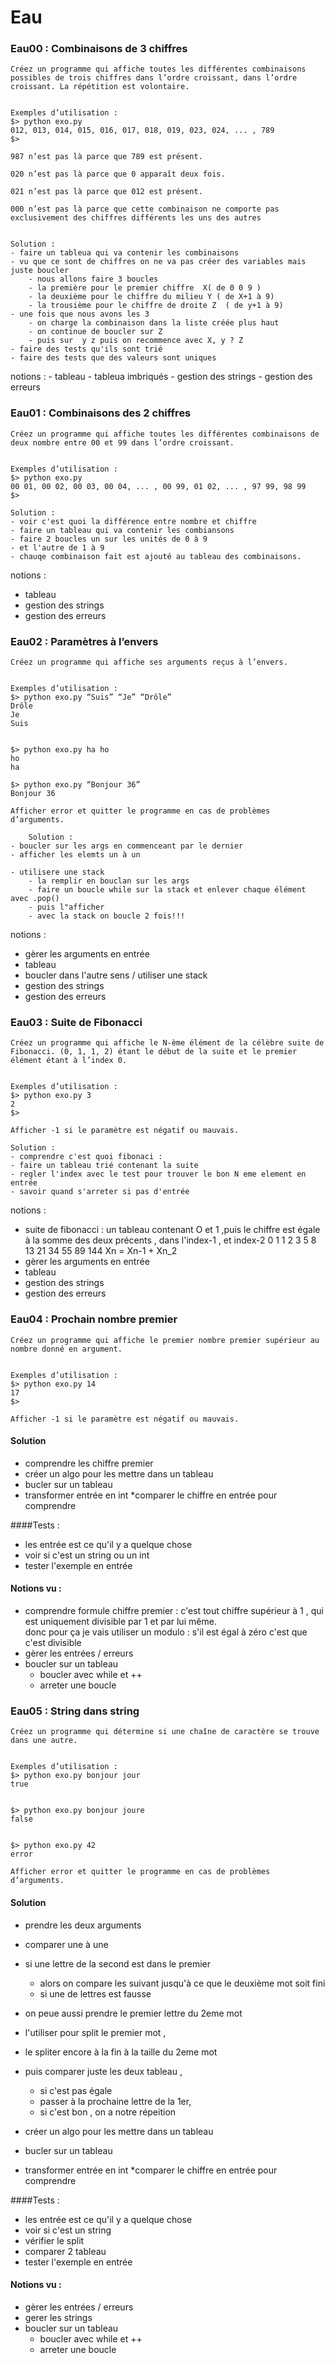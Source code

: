 # Eau

### Eau00 : Combinaisons de 3 chiffres
    
    Créez un programme qui affiche toutes les différentes combinaisons possibles de trois chiffres dans l’ordre croissant, dans l’ordre croissant. La répétition est volontaire.
    
    
    Exemples d’utilisation :
    $> python exo.py
    012, 013, 014, 015, 016, 017, 018, 019, 023, 024, ... , 789
    $>
    
    987 n’est pas là parce que 789 est présent.
    
    020 n’est pas là parce que 0 apparaît deux fois.
    
    021 n’est pas là parce que 012 est présent.
    
    000 n’est pas là parce que cette combinaison ne comporte pas exclusivement des chiffres différents les uns des autres


    Solution :
    - faire un tableua qui va contenir les combinaisons
    - vu que ce sont de chiffres on ne va pas créer des variables mais juste boucler 
        - nous allons faire 3 boucles
        - la première pour le premier chiffre  X( de 0 0 9 )
        - la deuxième pour le chiffre du milieu Y ( de X+1 à 9)
        - la trousième pour le chiffre de droite Z  ( de y+1 à 9)
    - une fois que nous avons les 3
        - on charge la combinaison dans la liste créée plus haut
        - on continue de boucler sur Z 
        - puis sur  y z puis on recommence avec X, y ? Z
    - faire des tests qu'ils sont trié 
    - faire des tests que des valeurs sont uniques

notions : 
    - tableau 
    - tableua imbriqués
    - gestion des strings
    - gestion des erreurs


### Eau01 : Combinaisons des 2 chiffres
    Créez un programme qui affiche toutes les différentes combinaisons de deux nombre entre 00 et 99 dans l’ordre croissant.


    Exemples d’utilisation :
    $> python exo.py
    00 01, 00 02, 00 03, 00 04, ... , 00 99, 01 02, ... , 97 99, 98 99
    $>

    Solution : 
    - voir c'est quoi la différence entre nombre et chiffre
    - faire un tableau qui va contenir les combiansons
    - faire 2 boucles un sur les unités de 0 à 9 
    - et l'autre de 1 à 9
    - chauqe combinaison fait est ajouté au tableau des combinaisons.


notions : 
- tableau
- gestion des strings
- gestion des erreurs



### Eau02 : Paramètres à l’envers
    Créez un programme qui affiche ses arguments reçus à l’envers.
    
    
    Exemples d’utilisation :
    $> python exo.py “Suis” “Je” “Drôle”
    Drôle
    Je
    Suis
    
    
    $> python exo.py ha ho
    ho
    ha
    
    $> python exo.py “Bonjour 36”
    Bonjour 36
    
    Afficher error et quitter le programme en cas de problèmes d’arguments.

        Solution : 
    - boucler sur les args en commenceant par le dernier
    - afficher les elemts un à un 

    - utilisere une stack 
        - la remplir en bouclan sur les args
        - faire un boucle while sur la stack et enlever chaque élément avec .pop() 
        - puis l"afficher 
        - avec la stack on boucle 2 fois!!!

notions :
- gèrer les arguments en entrée
- tableau
- boucler dans l'autre sens / utiliser une stack
- gestion des strings 
- gestion des erreurs


### Eau03 : Suite de Fibonacci
    Créez un programme qui affiche le N-ème élément de la célèbre suite de Fibonacci. (0, 1, 1, 2) étant le début de la suite et le premier élément étant à l’index 0.

    
    Exemples d’utilisation :
    $> python exo.py 3
    2
    $>
    
    Afficher -1 si le paramètre est négatif ou mauvais.

    Solution : 
    - comprendre c'est quoi fibonaci : 
    - faire un tableau trié contenant la suite
    - regler l'index avec le test pour trouver le bon N eme element en entrée
    - savoir quand s'arreter si pas d'entrée



notions :
- suite de fibonacci :
    un tableau contenant O et 1  ,puis le chiffre est égale à la somme des deux précents , dans l'index-1 , et index-2
  0 1 1 2 3 5 8 13 21 34 55 89 144 
  Xn = Xn-1 + Xn_2
- gèrer les arguments en entrée
- tableau
- gestion des strings 
- gestion des erreurs


### Eau04 : Prochain nombre premier

``` 
Créez un programme qui affiche le premier nombre premier supérieur au nombre donné en argument.


Exemples d’utilisation :
$> python exo.py 14
17
$>

Afficher -1 si le paramètre est négatif ou mauvais.

```

#### Solution
* comprendre les chiffre premier
* créer un algo pour les mettre dans un tableau
* bucler sur un tableau
* transformer entrée en int
*comparer le chiffre en entrée pour comprendre

####Tests :
* les entrée est ce qu'il y a quelque chose
* voir si c'est un string ou un int
* tester l'exemple en entrée

#### Notions vu :
* comprendre formule chiffre premier : 
  c'est tout chiffre supérieur à 1 , qui est uniquement divisible par 1 et par lui même.  
  donc pour ça je vais utiliser un modulo : s'il est égal à zéro c'est que c'est divisible
* gèrer les entrées / erreurs
* boucler sur un tableau
    * boucler avec while et ++
    * arreter une boucle 



### Eau05 : String dans string

``` 
Créez un programme qui détermine si une chaîne de caractère se trouve dans une autre.


Exemples d’utilisation :
$> python exo.py bonjour jour
true


$> python exo.py bonjour joure
false


$> python exo.py 42
error

Afficher error et quitter le programme en cas de problèmes d’arguments.

```

#### Solution
* prendre les deux arguments
* comparer une à une
* si une lettre de la second est dans le premier
    * alors on compare les suivant jusqu'à ce que le deuxième mot soit fini
    * si  une de lettres est fausse
    

* on peue aussi prendre le premier lettre du 2eme mot
* l'utiliser pour split le premier mot ,
* le spliter encore à la fin à la taille du 2eme mot
* puis comparer juste les deux tableau ,
    * si c'est pas égale
    * passer à la prochaine lettre de la 1er,
    * si c'est bon , on a notre répeition


* créer un algo pour les mettre dans un tableau
* bucler sur un tableau
* transformer entrée en int
  *comparer le chiffre en entrée pour comprendre

####Tests :
* les entrée est ce qu'il y a quelque chose
* voir si c'est un string
* vérifier le split
* comparer 2 tableau 
* tester l'exemple en entrée

#### Notions vu :
* gèrer les entrées / erreurs
* gerer les strings
* boucler sur un tableau
    * boucler avec while et ++
    * arreter une boucle
    

